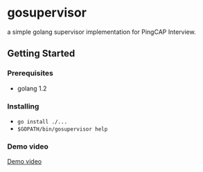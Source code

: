 # gosupervisor

a simple golang supervisor implementation for PingCAP Interview.

## Getting Started

### Prerequisites

- golang 1.2

### Installing

- `go install ./...`
- `$GOPATH/bin/gosupervisor help`

### Demo video

[Demo video](https://wkc-doc.oss-cn-shanghai.aliyuncs.com/20190405/gosupervisor_20190405.mp4)
